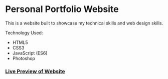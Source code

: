 # Personal Portfolio Website

This is a website built to showcase my technical skills and web design skills.

Technology Used:
* HTML5
* CSS3
* JavaScript (ES6)
* Photoshop

### [Live Preview of Website](https://ameekaapura.github.io/personal-portfolio/)
